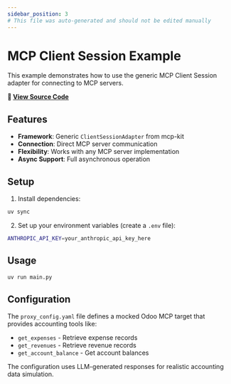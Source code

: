 ```yaml
---
sidebar_position: 3
# This file was auto-generated and should not be edited manually
---
```


# MCP Client Session Example

This example demonstrates how to use the generic MCP Client Session adapter for connecting to MCP servers.

**📂 [View Source Code](https://github.com/agentiqs/mcp-kit-python/tree/f2ce4122ee6eea06f1be78caa3c176d826c8b592/examples/mcp_client_session)**

## Features

- **Framework**: Generic `ClientSessionAdapter` from mcp-kit
- **Connection**: Direct MCP server communication
- **Flexibility**: Works with any MCP server implementation
- **Async Support**: Full asynchronous operation

## Setup

1. Install dependencies:
```bash
uv sync
```

2. Set up your environment variables (create a `.env` file):
```bash
ANTHROPIC_API_KEY=your_anthropic_api_key_here
```

## Usage

```bash
uv run main.py
```

## Configuration

The `proxy_config.yaml` file defines a mocked Odoo MCP target that provides accounting tools like:
- `get_expenses` - Retrieve expense records
- `get_revenues` - Retrieve revenue records
- `get_account_balance` - Get account balances

The configuration uses LLM-generated responses for realistic accounting data simulation.